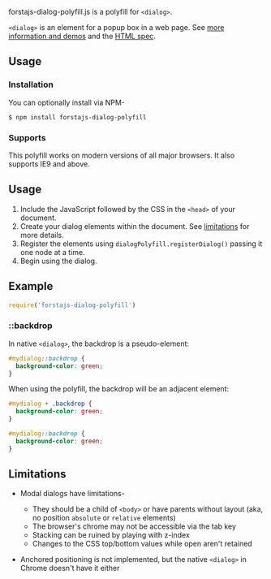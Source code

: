 forstajs-dialog-polyfill.js is a polyfill for `<dialog>`.

`<dialog>` is an element for a popup box in a web page. See
[more information and demos](http://falken-testing.appspot.com/dialog/index.html)
and the
[HTML spec](http://www.whatwg.org/specs/web-apps/current-work/multipage/commands.html#the-dialog-element).

## Usage

### Installation

You can optionally install via NPM-

    $ npm install forstajs-dialog-polyfill

### Supports

This polyfill works on modern versions of all major browsers. It also supports IE9 and above.

## Usage

1. Include the JavaScript followed by the CSS in the `<head>` of your document.
2. Create your dialog elements within the document. See [limitations](#limitations) for more details.
3. Register the elements using `dialogPolyfill.registerDialog()` passing it one node at a time.
4. Begin using the dialog.

## Example

```js
require('forstajs-dialog-polyfill')
```

### ::backdrop

In native `<dialog>`, the backdrop is a pseudo-element:

```css
#mydialog::backdrop {
  background-color: green;
}
```

When using the polyfill, the backdrop will be an adjacent element:

```css
#mydialog + .backdrop {
  background-color: green;
}

#mydialog::backdrop {
  background-color: green;
}
```

## Limitations

- Modal dialogs have limitations-
  - They should be a child of `<body>` or have parents without layout (aka, no position `absolute` or `relative` elements)
  - The browser's chrome may not be accessible via the tab key
  - Stacking can be ruined by playing with z-index
  - Changes to the CSS top/bottom values while open aren't retained

- Anchored positioning is not implemented, but the native `<dialog>` in Chrome doesn't have it either
